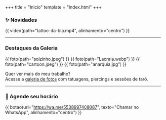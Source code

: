 +++
title = "Inicio"
template = "index.html"
+++

### ✨ Novidades
{{ video(path="tattoo-da-bia.mp4", alinhamento="centro") }}

---

### Destaques da Galeria

<div class="galeria-preview">
  {{ foto(path="solzinho.jpeg") }}
  {{ foto(path="Lacraia.webp") }}
  {{ foto(path="cartoon.jpeg") }}
  {{ foto(path="anarquia.jpg") }}
</div>

Quer ver mais do meu trabalho?  
Acesse a [galeria de fotos](galeria/) com tatuagens, piercings e sessões de tarô.

---

### 📲 Agende seu horário

{{ botao(url="https://wa.me/5538997408087", texto="Chamar no WhatsApp", alinhamento="centro") }}


